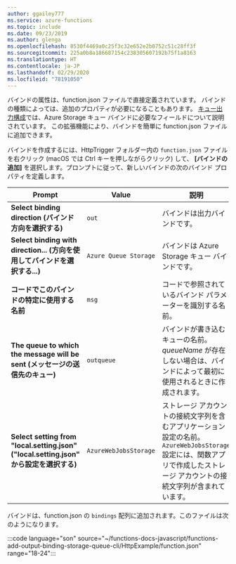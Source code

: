 ```yaml
---
author: ggailey777
ms.service: azure-functions
ms.topic: include
ms.date: 09/23/2019
ms.author: glenga
ms.openlocfilehash: 8530f4469a0c25f3c32e652e2b0752c51c28ff3f
ms.sourcegitcommit: 225a0b8a186687154c238305607192b75f1a8163
ms.translationtype: HT
ms.contentlocale: ja-JP
ms.lasthandoff: 02/29/2020
ms.locfileid: "78191050"
---
```

バインドの属性は、function.json ファイルで直接定義されています。 バインドの種類によっては、追加のプロパティが必要になることもあります。 [キュー出力構成](../articles/azure-functions/functions-bindings-storage-queue-output.md#configuration)では、Azure Storage キュー バインドに必要なフィールドについて説明されています。 この拡張機能により、バインドを簡単に function.json ファイルに追加できます。 

バインドを作成するには、HttpTrigger フォルダー内の `function.json` ファイルを右クリック (macOS では Ctrl キーを押しながらクリック) して、 **[バインドの追加]** を選択します。プロンプトに従って、新しいバインドの次のバインド プロパティを定義します。

| Prompt | Value | 説明 |
| -------- | ----- | ----------- |
| **Select binding direction (バインド方向を選択する)** | `out` | バインドは出力バインドです。 |
| **Select binding with direction... (方向を使用してバインドを選択する...)** | `Azure Queue Storage` | バインドは Azure Storage キュー バインドです。 |
| **コードでこのバインドの特定に使用する名前** | `msg` | コードで参照されているバインド パラメーターを識別する名前。 |
| **The queue to which the message will be sent (メッセージの送信先のキュー)** | `outqueue` | バインドが書き込むキューの名前。 *queueName* が存在しない場合は、バインドによって最初に使用されるときに作成されます。 |
| **Select setting from "local.setting.json" ("local.setting.json" から設定を選択する)** | `AzureWebJobsStorage` | ストレージ アカウントの接続文字列を含むアプリケーション設定の名前。 `AzureWebJobsStorage` 設定には、関数アプリで作成したストレージ アカウントの接続文字列が含まれています。 |

バインドは、function.json の `bindings` 配列に追加されます。このファイルは次のようになります。

:::code language="son" source="~/functions-docs-javascript/functions-add-output-binding-storage-queue-cli/HttpExample/function.json" range="18-24":::